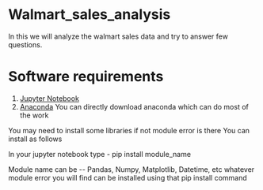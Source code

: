 # Walmart_sales_analysis
In this we will analyze the walmart sales data and try to answer few questions. 
# Software requirements
1. [Jupyter Notebook](https://jupyter.org/install)
2. [Anaconda](https://www.anaconda.com/download)
You can directly download anaconda which can do most of the work

You may need to install some libraries if not module error is there
You can install as follows

In your jupyter notebook type - pip install module_name



Module name can be -- Pandas, Numpy, Matplotlib, Datetime, etc whatever module error you will find can be installed using that pip install command
